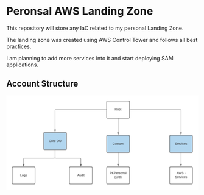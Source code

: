 # Peronsal AWS Landing Zone

This repository will store any IaC related to my personal Landing Zone.

The landing zone was created using AWS Control Tower and follows all best practices.

I am planning to add more services into it and start deploying SAM applications.

## Account Structure

![Landing Zone Structure](static/accs.png)